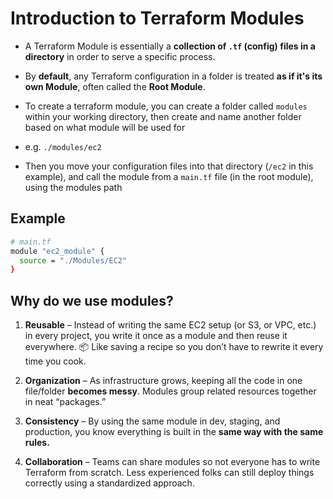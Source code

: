 # **Introduction to Terraform Modules**

- A Terraform Module is essentially a **collection of `.tf` (config) files in a directory** in order to serve a specific process.

- By **default**, any Terraform configuration in a folder is treated **as if it's its own Module**, often called the **Root Module**.

- To create a terraform module, you can create a folder called `modules` within your working directory, then create and name another folder based on what module will be used for 

- e.g. `./modules/ec2`

- Then you move your configuration files into that directory (`/ec2` in this example), and call the module from a `main.tf` file (in the root module), using the modules path

**Example**
---
```bash
# main.tf
module "ec2_module" {
  source = "./Modules/EC2"
}
```
**Why do we use modules?**
---
1. **Reusable** – Instead of writing the same EC2 setup (or S3, or VPC, etc.) in every project, you write it once as a module and then reuse it everywhere. 📦 Like saving a recipe so you don’t have to rewrite it every time you cook.

2. **Organization** – As infrastructure grows, keeping all the code in one file/folder **becomes messy**. Modules group related resources together in neat “packages.”

3. **Consistency** – By using the same module in dev, staging, and production, you know everything is built in the **same way with the same rules.**

4. **Collaboration** – Teams can share modules so not everyone has to write Terraform from scratch. Less experienced folks can still deploy things correctly using a standardized approach.